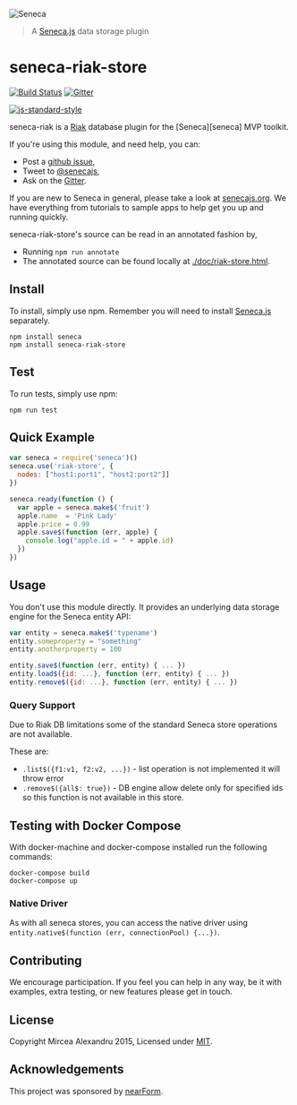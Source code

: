 ![Seneca](http://senecajs.org/files/assets/seneca-logo.png)
> A [Seneca.js][] data storage plugin

# seneca-riak-store
[![Build Status][travis-badge]][travis-url]
[![Gitter][gitter-badge]][gitter-url]

[![js-standard-style][standard-badge]][standard-style]

seneca-riak is a [Riak][riak] database plugin for the [Seneca][seneca] MVP toolkit.

If you're using this module, and need help, you can:

- Post a [github issue][],
- Tweet to [@senecajs][],
- Ask on the [Gitter][gitter-url].

If you are new to Seneca in general, please take a look at [senecajs.org][]. We have everything from
tutorials to sample apps to help get you up and running quickly.

seneca-riak-store's source can be read in an annotated fashion by,

- Running `npm run annotate`
- The annotated source can be found locally at [./doc/riak-store.html]().

## Install
To install, simply use npm. Remember you will need to install [Seneca.js][]
separately.

```
npm install seneca
npm install seneca-riak-store
```

## Test
To run tests, simply use npm:

```
npm run test
```

## Quick Example
```js
var seneca = require('seneca')()
seneca.use('riak-store', {
  nodes: ["host1:port1", "host2:port2"]]
})

seneca.ready(function () {
  var apple = seneca.make$('fruit')
  apple.name  = 'Pink Lady'
  apple.price = 0.99
  apple.save$(function (err, apple) {
    console.log("apple.id = " + apple.id)
  })
})
```

## Usage
You don't use this module directly. It provides an underlying data storage engine for the Seneca entity API:

```js
var entity = seneca.make$('typename')
entity.someproperty = "something"
entity.anotherproperty = 100

entity.save$(function (err, entity) { ... })
entity.load$({id: ...}, function (err, entity) { ... })
entity.remove$({id: ...}, function (err, entity) { ... })
```

### Query Support
Due to Riak DB limitations some of the standard Seneca store operations are not available.

These are:
- `.list$({f1:v1, f2:v2, ...})` - list operation is not implemented it will throw error
- `.remove$({all$: true})` - DB engine allow delete only for specified ids so this function is not available in this store.


## Testing with Docker Compose

With docker-machine and docker-compose installed run the following commands:

```
docker-compose build
docker-compose up
```

### Native Driver
As with all seneca stores, you can access the native driver
using `entity.native$(function (err, connectionPool) {...})`.


## Contributing
We encourage participation. If you feel you can help in any way, be it with
examples, extra testing, or new features please get in touch.

## License
Copyright Mircea Alexandru 2015, Licensed under [MIT][].

[travis-badge]: https://travis-ci.org/mirceaalexandru/seneca-riak-store.svg
[travis-url]: https://travis-ci.org/mirceaalexandru/seneca-riak-store
[gitter-badge]: https://badges.gitter.im/Join%20Chat.svg
[gitter-url]: https://gitter.im/senecajs/seneca
[standard-badge]: https://raw.githubusercontent.com/feross/standard/master/badge.png
[standard-style]: https://github.com/feross/standard

[MIT]: ./LICENSE
[riak]: http://basho.com/riak/
[Senecajs org]: https://github.com/senecajs/
[Seneca.js]: https://www.npmjs.com/package/seneca
[senecajs.org]: http://senecajs.org/
[github issue]: https://github.com/mirceaalexandru/seneca-riak-store/issues
[@senecajs]: http://twitter.com/senecajs


Acknowledgements
----------------

This project was sponsored by [nearForm](http://nearform.com).

